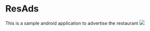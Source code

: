 ResAds
======

This is a sample android application to advertise the restaurant 
![](http://phone-price.info/res_ads/images/app/1.png)
